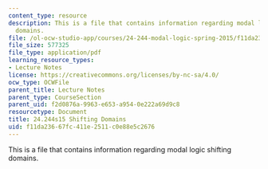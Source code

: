 ```yaml
---
content_type: resource
description: This is a file that contains information regarding modal logic shifting
  domains.
file: /ol-ocw-studio-app/courses/24-244-modal-logic-spring-2015/f11da23667fc411e2511c0e88e5c2676_MIT24_244S15_Shifting.pdf
file_size: 577325
file_type: application/pdf
learning_resource_types:
- Lecture Notes
license: https://creativecommons.org/licenses/by-nc-sa/4.0/
ocw_type: OCWFile
parent_title: Lecture Notes
parent_type: CourseSection
parent_uid: f2d0876a-9963-e653-a954-0e222a69d9c8
resourcetype: Document
title: 24.244s15 Shifting Domains
uid: f11da236-67fc-411e-2511-c0e88e5c2676
---
```

This is a file that contains information regarding modal logic shifting domains.